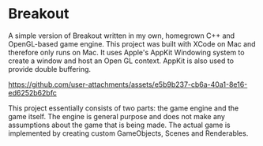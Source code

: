 # Breakout
A simple version of Breakout written in my own, homegrown C++ and OpenGL-based game engine. This project was built with XCode on Mac and therefore only runs on Mac. It uses Apple's AppKit Windowing system to create a window and host an Open GL context. AppKit is also used to provide double buffering.

https://github.com/user-attachments/assets/e5b9b237-cb6a-40a1-8e16-ed6252b62bfc

This project essentially consists of two parts: the game engine and the game itself. The engine is general purpose and does not make any assumptions about the game that is being made. The actual game is implemented by creating custom GameObjects, Scenes and Renderables.

